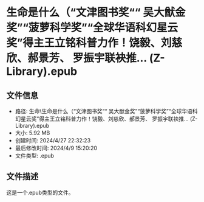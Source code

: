 ﻿# 生命是什么（“文津图书奖““ 吴大猷金奖”“菠萝科学奖”“全球华语科幻星云奖”得主王立铭科普力作！饶毅、刘慈欣、郝景芳、 罗振宇联袂推... (Z-Library).epub

## 文件信息
- 路径: 生命\生命是什么（“文津图书奖““ 吴大猷金奖”“菠萝科学奖”“全球华语科幻星云奖”得主王立铭科普力作！饶毅、刘慈欣、郝景芳、 罗振宇联袂推... (Z-Library).epub
- 大小: 5.92 MB
- 创建时间: 2024/4/27 22:32:23
- 最后修改时间: 2024/4/9 15:20:20
- 文件类型: .epub

## 文件描述
这是一个.epub类型的文件。

